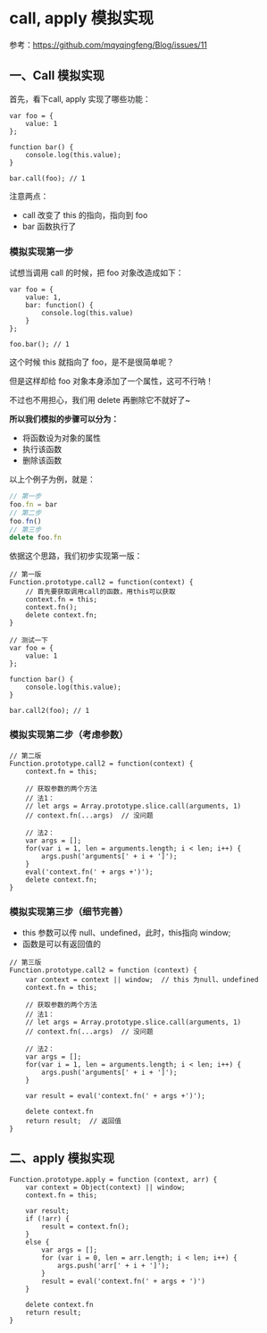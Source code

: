 # call, apply 模拟实现
参考：https://github.com/mqyqingfeng/Blog/issues/11

## 一、Call 模拟实现
首先，看下call, apply 实现了哪些功能：

```JS
var foo = {
    value: 1
};

function bar() {
    console.log(this.value);
}

bar.call(foo); // 1
```

注意两点：
* call 改变了 this 的指向，指向到 foo
* bar 函数执行了

### 模拟实现第一步

试想当调用 call 的时候，把 foo 对象改造成如下：
```JS
var foo = {
    value: 1,
    bar: function() {
        console.log(this.value)
    }
};

foo.bar(); // 1
```
这个时候 this 就指向了 foo，是不是很简单呢？

但是这样却给 foo 对象本身添加了一个属性，这可不行呐！

不过也不用担心，我们用 delete 再删除它不就好了~

**所以我们模拟的步骤可以分为：**
* 将函数设为对象的属性
* 执行该函数
* 删除该函数

以上个例子为例，就是：

```js
// 第一步
foo.fn = bar
// 第二步
foo.fn()
// 第三步
delete foo.fn
```

依据这个思路，我们初步实现第一版：
```JS
// 第一版
Function.prototype.call2 = function(context) {
    // 首先要获取调用call的函数，用this可以获取
    context.fn = this;
    context.fn();
    delete context.fn;
}

// 测试一下
var foo = {
    value: 1
};

function bar() {
    console.log(this.value);
}

bar.call2(foo); // 1
```

### 模拟实现第二步（考虑参数）

```JS
// 第二版
Function.prototype.call2 = function(context) {
    context.fn = this;

    // 获取参数的两个方法 
    // 法1：
    // let args = Array.prototype.slice.call(arguments, 1)
    // context.fn(...args)  // 没问题

    // 法2：
    var args = [];
    for(var i = 1, len = arguments.length; i < len; i++) {
        args.push('arguments[' + i + ']');
    }
    eval('context.fn(' + args +')');
    delete context.fn;
}
```

### 模拟实现第三步（细节完善）
* this 参数可以传 null、undefined，此时，this指向 window;
* 函数是可以有返回值的

```JS
// 第三版
Function.prototype.call2 = function (context) {
    var context = context || window;  // this 为null、undefined
    context.fn = this;

    // 获取参数的两个方法 
    // 法1：
    // let args = Array.prototype.slice.call(arguments, 1)
    // context.fn(...args)  // 没问题

    // 法2：
    var args = [];
    for(var i = 1, len = arguments.length; i < len; i++) {
        args.push('arguments[' + i + ']');
    }

    var result = eval('context.fn(' + args +')');

    delete context.fn
    return result;  // 返回值
}
```

## 二、apply 模拟实现
```JS
Function.prototype.apply = function (context, arr) {
    var context = Object(context) || window;
    context.fn = this;

    var result;
    if (!arr) {
        result = context.fn();
    }
    else {
        var args = [];
        for (var i = 0, len = arr.length; i < len; i++) {
            args.push('arr[' + i + ']');
        }
        result = eval('context.fn(' + args + ')')
    }

    delete context.fn
    return result;
}
```
